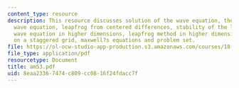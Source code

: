 ```yaml
---
content_type: resource
description: This resource discusses solution of the wave equation, the semidiscrete
  wave equation, leapfrog from centered differences, stability of the leapfrog method,
  wave equation in higher dimensions, leapfrog method in higher dimensions, leapfrog
  on a staggered grid, maxwell?s equations and problem set.
file: https://ol-ocw-studio-app-production.s3.amazonaws.com/courses/18-086-mathematical-methods-for-engineers-ii-spring-2006/8eaa23367474c809cc0816f24fdacc7f_am53.pdf
file_type: application/pdf
resourcetype: Document
title: am53.pdf
uid: 8eaa2336-7474-c809-cc08-16f24fdacc7f
---
```

